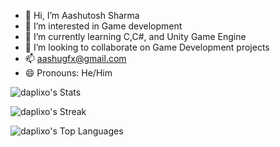 - 👋 Hi, I’m Aashutosh Sharma
- 👀 I’m interested in Game development
- 🌱 I’m currently learning C,C#, and Unity Game Engine
- 💞️ I’m looking to collaborate on Game Development projects
- 📫 aashugfx@gmail.com
- 😄 Pronouns: He/Him

![daplixo's Stats](https://github-readme-stats.vercel.app/api?username=daplixo&theme=tokyonight&show_icons=true&hide_border=true&count_private=true)

![daplixo's Streak](https://github-readme-streak-stats.herokuapp.com/?user=daplixo&theme=tokyonight&hide_border=true)

![daplixo's Top Languages](https://github-readme-stats.vercel.app/api/top-langs/?username=daplixo&theme=tokyonight&show_icons=true&hide_border=true&layout=compact)

